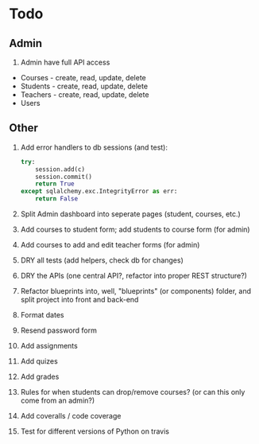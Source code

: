 # Todo

## Admin

1. Admin have full API access
  - Courses - create, read, update, delete
  - Students - create, read, update, delete
  - Teachers - create, read, update, delete
  - Users

## Other

1. Add error handlers to db sessions (and test):

    ```python
    try:
        session.add(c)
        session.commit()
        return True
    except sqlalchemy.exc.IntegrityError as err:
        return False
    ```

1. Split Admin dashboard into seperate pages (student, courses, etc.)
1. Add courses to student form; add students to course form (for admin)
1. Add courses to add and edit teacher forms (for admin)
1. DRY all tests (add helpers, check db for changes)
1. DRY the APIs (one central API?, refactor into proper REST structure?)
1. Refactor blueprints into, well, "blueprints" (or components) folder, and split project into front and back-end
1. Format dates
1. Resend password form
1. Add assignments
1. Add quizes
1. Add grades
1. Rules for when students can drop/remove courses? (or can this only come from an admin?)
1. Add coveralls / code coverage
1. Test for different versions of Python on travis
